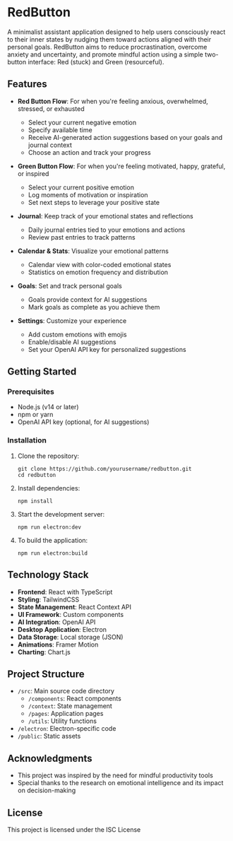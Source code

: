 # RedButton

A minimalist assistant application designed to help users consciously react to their inner states by nudging them toward actions aligned with their personal goals. RedButton aims to reduce procrastination, overcome anxiety and uncertainty, and promote mindful action using a simple two-button interface: Red (stuck) and Green (resourceful).

## Features

- **Red Button Flow**: For when you're feeling anxious, overwhelmed, stressed, or exhausted
  - Select your current negative emotion
  - Specify available time
  - Receive AI-generated action suggestions based on your goals and journal context
  - Choose an action and track your progress

- **Green Button Flow**: For when you're feeling motivated, happy, grateful, or inspired
  - Select your current positive emotion
  - Log moments of motivation or inspiration
  - Set next steps to leverage your positive state

- **Journal**: Keep track of your emotional states and reflections
  - Daily journal entries tied to your emotions and actions
  - Review past entries to track patterns

- **Calendar & Stats**: Visualize your emotional patterns
  - Calendar view with color-coded emotional states
  - Statistics on emotion frequency and distribution

- **Goals**: Set and track personal goals
  - Goals provide context for AI suggestions
  - Mark goals as complete as you achieve them

- **Settings**: Customize your experience
  - Add custom emotions with emojis
  - Enable/disable AI suggestions
  - Set your OpenAI API key for personalized suggestions

## Getting Started

### Prerequisites

- Node.js (v14 or later)
- npm or yarn
- OpenAI API key (optional, for AI suggestions)

### Installation

1. Clone the repository:
   ```
   git clone https://github.com/yourusername/redbutton.git
   cd redbutton
   ```

2. Install dependencies:
   ```
   npm install
   ```

3. Start the development server:
   ```
   npm run electron:dev
   ```

4. To build the application:
   ```
   npm run electron:build
   ```

## Technology Stack

- **Frontend**: React with TypeScript
- **Styling**: TailwindCSS
- **State Management**: React Context API
- **UI Framework**: Custom components
- **AI Integration**: OpenAI API
- **Desktop Application**: Electron
- **Data Storage**: Local storage (JSON)
- **Animations**: Framer Motion
- **Charting**: Chart.js

## Project Structure

- `/src`: Main source code directory
  - `/components`: React components
  - `/context`: State management
  - `/pages`: Application pages
  - `/utils`: Utility functions
- `/electron`: Electron-specific code
- `/public`: Static assets

## Acknowledgments

- This project was inspired by the need for mindful productivity tools
- Special thanks to the research on emotional intelligence and its impact on decision-making

## License

This project is licensed under the ISC License 
